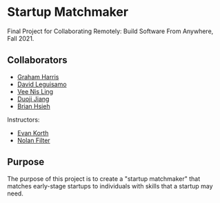 # Startup Matchmaker

Final Project for Collaborating Remotely: Build Software From Anywhere, Fall 2021.

## Collaborators
* [Graham Harris](https://github.com/gwharris)
* [David Leguisamo](https://github.com/dleguisamo)
* [Vee Nis Ling](https://github.com/vnling)
* [Duoji Jiang](https://github.com/dji2001)
* [Brian Hsieh](https://github.com/bhsieh74)

Instructors:
* [Evan Korth](https://github.com/evankorth)
* [Nolan Filter](https://github.com/nolanfilter)

## Purpose

The purpose of this project is to create a "startup matchmaker" that matches early-stage startups to individuals with skills that a startup may need.
